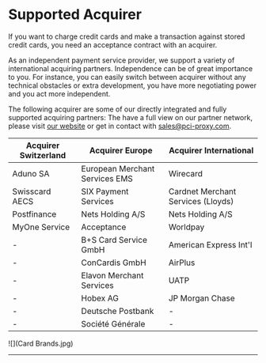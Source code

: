 # Supported Acquirer


If you want to charge credit cards and make a transaction against stored credit cards, you need an acceptance contract with an acquirer. 

As an independent payment service provider, we support a variety of international acquiring partners. Independence can be of great importance to you. For instance, you can easily switch between acquirer without any technical obstacles or extra development, you have more negotiating power and you act more independent.

The following acquirer are some of our directly integrated and fully supported acquiring partners: The have a full view on our partner network, please visit [our website](https://www.datatrans.ch/en/e-payment/methods-of-payment-international/credit-cards) or get in contact with sales@pci-proxy.com.

| Acquirer Switzerland | Acquirer Europe | Acquirer International |
| -- | -- | -- |
| Aduno SA | European Merchant Services EMS | Wirecard |
| Swisscard AECS | SIX Payment Services | Cardnet Merchant Services (Lloyds) |
| Postfinance | Nets Holding A/S  | Nets Holding A/S  |
| MyOne Service | Acceptance | Worldpay |
| -| B+S Card Service GmbH | American Express Int'l |
|  -| ConCardis GmbH  |AirPlus  |
|  -| Elavon Merchant Services  |UATP  |
|   -| Hobex AG |JP Morgan Chase |
|  - | Deutsche Postbank |- |
| - | Société Générale | - |





![](Card Brands.jpg)



---

